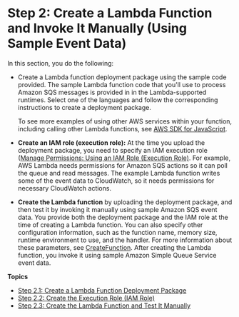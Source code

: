 # Step 2: Create a Lambda Function and Invoke It Manually \(Using Sample Event Data\)<a name="with-sqs-create-test-function"></a>

In this section, you do the following:
+ Create a Lambda function deployment package using the sample code provided\. The sample Lambda function code that you'll use to process Amazon SQS messages is provided in in the Lambda\-supported runtimes\. Select one of the languages and follow the corresponding instructions to create a deployment package\.

  To see more examples of using other AWS services within your function, including calling other Lambda functions, see [AWS SDK for JavaScript](https://docs.aws.amazon.com/AWSJavaScriptSDK/latest/frames.html)\.
+ **Create an IAM role \(execution role\):** At the time you upload the deployment package, you need to specify an IAM execution role \([Manage Permissions: Using an IAM Role \(Execution Role\)](intro-permission-model.md#lambda-intro-execution-role)\. For example, AWS Lambda needs permissions for Amazon SQS actions so it can poll the queue and read messages\. The example Lambda function writes some of the event data to CloudWatch, so it needs permissions for necessary CloudWatch actions\. 
+ **Create the Lambda function** by uploading the deployment package, and then test it by invoking it manually using sample Amazon SQS event data\. You provide both the deployment package and the IAM role at the time of creating a Lambda function\. You can also specify other configuration information, such as the function name, memory size, runtime environment to use, and the handler\. For more information about these parameters, see [CreateFunction](API_CreateFunction.md)\. After creating the Lambda function, you invoke it using sample Amazon Simple Queue Service event data\. 

**Topics**
+ [Step 2\.1: Create a Lambda Function Deployment Package](with-sqs-create-package.md)
+ [Step 2\.2: Create the Execution Role \(IAM Role\)](with-sqs-create-execution-role.md)
+ [Step 2\.3: Create the Lambda Function and Test It Manually](with-sqs-create-function.md)